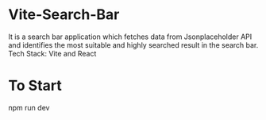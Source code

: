 # Vite-Search-Bar
It is a search bar application which fetches data from Jsonplaceholder API and identifies the most suitable and highly searched result in the search bar. Tech Stack: Vite and React
# To Start
npm run dev
